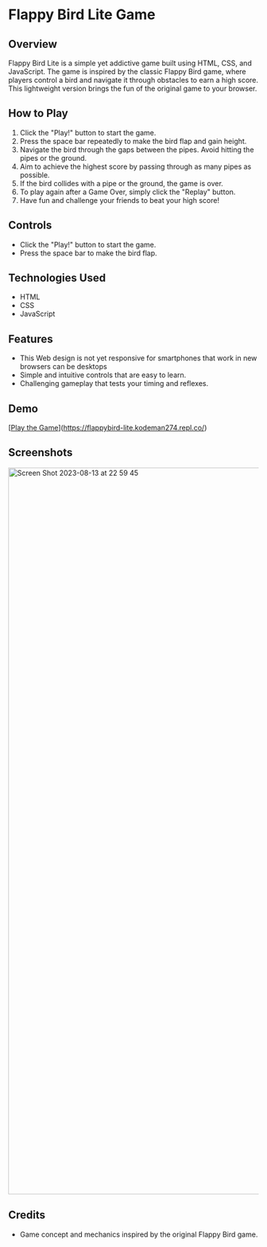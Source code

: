 # Flappy Bird Lite Game

## Overview
Flappy Bird Lite is a simple yet addictive game built using HTML, CSS, and JavaScript. The game is inspired by the classic Flappy Bird game, where players control a bird and navigate it through obstacles to earn a high score. This lightweight version brings the fun of the original game to your browser.

## How to Play
1. Click the "Play!" button to start the game.
2. Press the space bar repeatedly to make the bird flap and gain height.
3. Navigate the bird through the gaps between the pipes. Avoid hitting the pipes or the ground.
4. Aim to achieve the highest score by passing through as many pipes as possible.
5. If the bird collides with a pipe or the ground, the game is over.
6. To play again after a Game Over, simply click the "Replay" button.
7. Have fun and challenge your friends to beat your high score!

## Controls
- Click the "Play!" button to start the game.
- Press the space bar to make the bird flap.

## Technologies Used
- HTML
- CSS
- JavaScript

## Features
- This Web design is not yet responsive for smartphones that work in new browsers can be desktops
- Simple and intuitive controls that are easy to learn.
- Challenging gameplay that tests your timing and reflexes.

## Demo
[[Play the Game](link-to-your-game)](https://flappybird-lite.kodeman274.repl.co/)

## Screenshots
<img width="1461" alt="Screen Shot 2023-08-13 at 22 59 45" src="https://github.com/kodeman274/flappybird-lite/assets/99820483/c33b14aa-2bbe-43bb-bb6f-21f66c1e53dd">



## Credits
- Game concept and mechanics inspired by the original Flappy Bird game.





